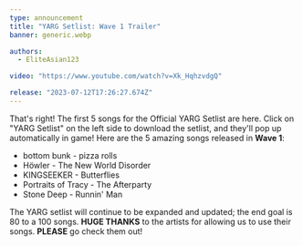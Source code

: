 ```yaml
---
type: announcement
title: "YARG Setlist: Wave 1 Trailer"
banner: generic.webp

authors:
  - EliteAsian123

video: "https://www.youtube.com/watch?v=Xk_HqhzvdgQ"

release: "2023-07-12T17:26:27.674Z"
---
```


That's right! The first 5 songs for the Official YARG Setlist are here. Click on "YARG Setlist" on the left side to download the setlist, and they'll pop up automatically in game! Here are the 5 amazing songs released in **Wave 1**:

 * bottom bunk - pizza rolls
 * Höwler - The New World Disorder
 * KINGSEEKER - Butterflies
 * Portraits of Tracy - The Afterparty
 * Stone Deep - Runnin' Man

The YARG setlist will continue to be expanded and updated; the end goal is 80 to a 100 songs. **HUGE THANKS** to the artists for allowing us to use their songs. **PLEASE** go check them out!